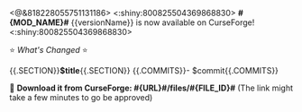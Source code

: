 <@&818228055751131186>
<:shiny:800825504369868830> **#{MOD_NAME}#** {{versionName}} is now available on CurseForge! <:shiny:800825504369868830>

:star: *What's Changed* :star:

{{.SECTION}}**$title**{{.SECTION}}
{{.COMMITS}}- $commit{{.COMMITS}}

:link: **Download it from CurseForge: #{URL}#/files/#{FILE_ID}#**
(The link might take a few minutes to go be approved)
